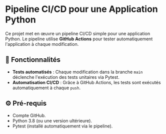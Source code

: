 # Pipeline CI/CD pour une Application Python

Ce projet met en œuvre un pipeline CI/CD simple pour une application Python. Le pipeline utilise **GitHub Actions** pour tester automatiquement l'application à chaque modification.


## 🚀 Fonctionnalités

- **Tests automatisés** : Chaque modification dans la branche `main` déclenche l'exécution des tests unitaires via Pytest.
- **Automatisation CI/CD** : Grâce à GitHub Actions, les tests sont exécutés automatiquement à chaque `push`.

## ⚙️ Pré-requis

- Compte GitHub.
- Python 3.8 (ou une version ultérieure).
- Pytest (installé automatiquement via le pipeline).

